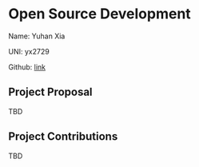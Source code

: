 # Open Source Development

Name: Yuhan Xia

UNI: yx2729

Github: [link](https://github.com/Erisae)


## Project Proposal
TBD

## Project Contributions
TBD
